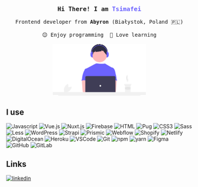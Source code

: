 <!-- Intro  -->
<h3 align="center">
  <samp>Hi There! I am
    <b><a style="color:#6c63ff">Tsimafei</a></b>
  </samp>
</h3>
<p align="center"> 
  <samp>
    Frontend developer from <b>Abyron</b> (Białystok, Poland 🇵🇱)
    <br>
    <br>
    😌&emsp;Enjoy programming&emsp;&emsp;🫡&emsp;Love learning
    <br>
  </samp>
  <br>
  <img width="50%" src="/assets/image.svg" alt="image">
</p>

## I use
![Javascript](https://img.shields.io/badge/Javascript-F0DB4F?style=for-the-badge&labelColor=F0DB4F&logo=javascript&logoColor=black)
![Vue.js](https://img.shields.io/badge/-Vue.js-4FC08D?style=for-the-badge&labelColor=4FC08D&logo=vue.js&logoColor=white)
![Nuxt.js](https://img.shields.io/badge/-Nuxt.js-00DC82?style=for-the-badge&labelColor=00DC82&logo=nuxt.js&logoColor=white)
![Firebase](https://img.shields.io/badge/Firebase-FFCA28?style=for-the-badge&logo=firebase&logoColor=black)
![HTML](https://img.shields.io/badge/HTML5-E34F26?style=for-the-badge&logo=html5&logoColor=white)
![Pug](https://img.shields.io/badge/Pug-A86454?style=for-the-badge&logo=pug&logoColor=white)
![CSS3](https://img.shields.io/badge/CSS3-1572B6?style=for-the-badge&logo=css3&logoColor=white)
![Sass](https://img.shields.io/badge/Sass-CC6699?style=for-the-badge&logo=sass&logoColor=white)
![Less](https://img.shields.io/badge/Less-1D365D?style=for-the-badge&logo=less&logoColor=white)
![WordPress](https://img.shields.io/badge/WordPress-21759B?style=for-the-badge&logo=wordpress&logoColor=white)
![Strapi](https://img.shields.io/badge/strapi-2E7EEA?style=for-the-badge&logo=strapi&logoColor=white)
![Prismic](https://img.shields.io/badge/Prismic-5163BA?style=for-the-badge&logo=prismic&logoColor=white)
![Webflow](https://img.shields.io/badge/Webflow-146EF5?style=for-the-badge&logo=webflow&logoColor=white)
![Shopify](https://img.shields.io/badge/Shopify-7AB55C?style=for-the-badge&logo=shopify&logoColor=white)
![Netlify](https://img.shields.io/badge/Netlify-00C7B7?style=for-the-badge&logo=netlify&logoColor=white)
![DigitalOcean](https://img.shields.io/badge/DigitalOcean-0080FF?style=for-the-badge&logo=digitalocean&logoColor=white)
![Heroku](https://img.shields.io/badge/Heroku-430098?style=for-the-badge&logo=heroku&logoColor=white)
![VSCode](https://img.shields.io/badge/Visual_Studio-0078d7?style=for-the-badge&logo=visual%20studio&logoColor=white)
![Git](https://img.shields.io/badge/Git-F05032?style=for-the-badge&logo=git&logoColor=white)
![npm](https://img.shields.io/badge/npm-CB3837?style=for-the-badge&logo=npm&logoColor=white)
![yarn](https://img.shields.io/badge/Yarn-2C8EBB?style=for-the-badge&logo=yarn&logoColor=white)
![Figma](https://img.shields.io/badge/Figma-F24E1E?style=for-the-badge&logo=figma&logoColor=white)
![GitHub](https://img.shields.io/badge/Github-181717?style=for-the-badge&logo=github&logoColor=white)
![GitLab](https://img.shields.io/badge/Gitlab-FC6D26?style=for-the-badge&logo=gitlab&logoColor=white)

## Links
<a href="https://www.linkedin.com/in/tsimafei-zhukouski-7212052a6/" target="_blank">
<img src="https://img.shields.io/badge/LinkedIn-0077B5?style=for-the-badge&logo=linkedin&logoColor=white" alt="linkedin"/>
</a>

